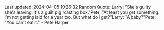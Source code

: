 Last updated: 2024-04-05 10:26:32
Random Quote: Larry: "She's guilty she's leaving. It's a guilt pig roasting box."Pete: "At least you get something. I'm not getting laid for a year too. But what do I get?"Larry: "A baby?"Pete: "You can't eat it." - Pete Harper